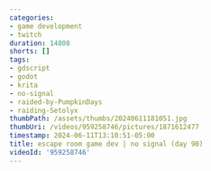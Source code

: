 ```yaml
---
categories:
- game development
- twitch
duration: 14808
shorts: []
tags:
- gdscript
- godot
- krita
- no-signal
- raided-by-PumpkinDays
- raiding-Setolyx
thumbPath: /assets/thumbs/20240611181051.jpg
thumbUri: /videos/959258746/pictures/1871612477
timestamp: 2024-06-11T13:10:51-05:00
title: escape room game dev | no signal (day 90)
videoId: '959258746'
---
```

